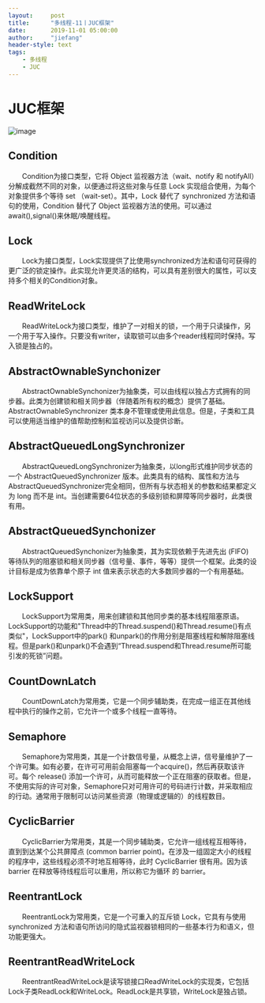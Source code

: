 ```yaml
---
layout:     post
title:      "多线程-11丨JUC框架"
date:       2019-11-01 05:00:00
author:     "jiefang"
header-style: text
tags:
    - 多线程
    - JUC
---
```

# JUC框架
![image](https://s2.ax1x.com/2019/11/01/KbYtZq.png)

## Condition
　　Condition为接口类型，它将 Object 监视器方法（wait、notify 和 notifyAll）分解成截然不同的对象，以便通过将这些对象与任意 Lock 实现组合使用，为每个对象提供多个等待 set （wait-set）。其中，Lock 替代了 synchronized 方法和语句的使用，Condition 替代了 Object 监视器方法的使用。可以通过await(),signal()来休眠/唤醒线程。
## Lock
　　Lock为接口类型，Lock实现提供了比使用synchronized方法和语句可获得的更广泛的锁定操作。此实现允许更灵活的结构，可以具有差别很大的属性，可以支持多个相关的Condition对象。
## ReadWriteLock
　　ReadWriteLock为接口类型，维护了一对相关的锁，一个用于只读操作，另一个用于写入操作。只要没有writer，读取锁可以由多个reader线程同时保持。写入锁是独占的。
## AbstractOwnableSynchonizer
　　AbstractOwnableSynchonizer为抽象类，可以由线程以独占方式拥有的同步器。此类为创建锁和相关同步器（伴随着所有权的概念）提供了基础。AbstractOwnableSynchronizer 类本身不管理或使用此信息。但是，子类和工具可以使用适当维护的值帮助控制和监视访问以及提供诊断。
## AbstractQueuedLongSynchronizer
　　AbstractQueuedLongSynchronizer为抽象类，以long形式维护同步状态的一个 AbstractQueuedSynchronizer 版本。此类具有的结构、属性和方法与 AbstractQueuedSynchronizer完全相同，但所有与状态相关的参数和结果都定义为 long 而不是 int。当创建需要64位状态的多级别锁和屏障等同步器时，此类很有用。
## AbstractQueuedSynchonizer
　　AbstractQueuedSynchonizer为抽象类，其为实现依赖于先进先出 (FIFO) 等待队列的阻塞锁和相关同步器（信号量、事件，等等）提供一个框架。此类的设计目标是成为依靠单个原子 int 值来表示状态的大多数同步器的一个有用基础。 
## LockSupport
　　LockSupport为常用类，用来创建锁和其他同步类的基本线程阻塞原语。LockSupport的功能和"Thread中的Thread.suspend()和Thread.resume()有点类似"，LockSupport中的park() 和unpark()的作用分别是阻塞线程和解除阻塞线程。但是park()和unpark()不会遇到“Thread.suspend和Thread.resume所可能引发的死锁”问题。
## CountDownLatch
　　CountDownLatch为常用类，它是一个同步辅助类，在完成一组正在其他线程中执行的操作之前，它允许一个或多个线程一直等待。
## Semaphore
　　Semaphore为常用类，其是一个计数信号量，从概念上讲，信号量维护了一个许可集。如有必要，在许可可用前会阻塞每一个acquire()，然后再获取该许可。每个 release() 添加一个许可，从而可能释放一个正在阻塞的获取者。但是，不使用实际的许可对象，Semaphore只对可用许可的号码进行计数，并采取相应的行动。通常用于限制可以访问某些资源（物理或逻辑的）的线程数目。
## CyclicBarrier
　　CyclicBarrier为常用类，其是一个同步辅助类，它允许一组线程互相等待，直到到达某个公共屏障点 (common barrier point)。在涉及一组固定大小的线程的程序中，这些线程必须不时地互相等待，此时 CyclicBarrier 很有用。因为该 barrier 在释放等待线程后可以重用，所以称它为循环 的 barrier。
## ReentrantLock
　　ReentrantLock为常用类，它是一个可重入的互斥锁 Lock，它具有与使用 synchronized 方法和语句所访问的隐式监视器锁相同的一些基本行为和语义，但功能更强大。
## ReentrantReadWriteLock
　　ReentrantReadWriteLock是读写锁接口ReadWriteLock的实现类，它包括Lock子类ReadLock和WriteLock。ReadLock是共享锁，WriteLock是独占锁。